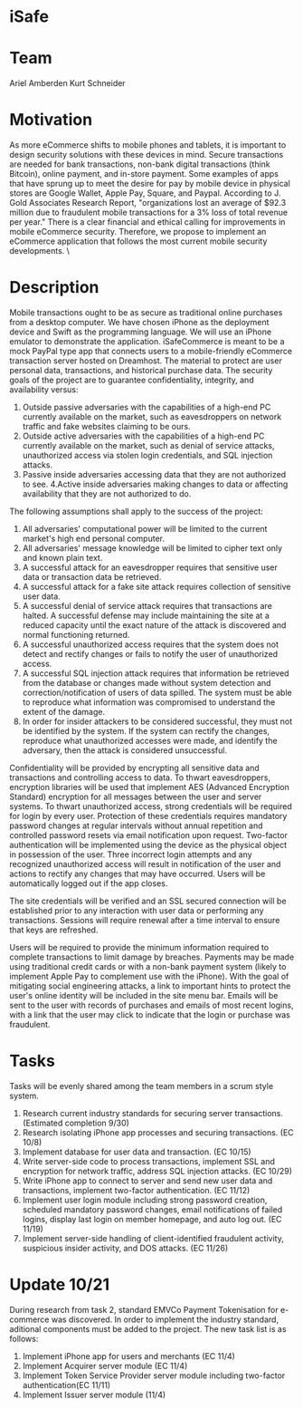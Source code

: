 # iSafe

# Team
Ariel Amberden
Kurt Schneider

# Motivation
As more eCommerce shifts to mobile phones and tablets, it is important to design security solutions with these devices in mind.  Secure transactions are needed for bank transactions, non-bank digital transactions (think Bitcoin), online payment, and in-store payment.  Some examples of apps that have sprung up to meet the desire for pay by mobile device in physical stores are Google Wallet, Apple Pay, Square, and Paypal.  According to J. Gold Associates Research Report, "organizations lost an average of \$92.3 million due to fraudulent mobile transactions for a 3\% loss of total revenue per year." There is a clear financial and ethical calling for improvements in mobile eCommerce security.  Therefore, we propose to implement an eCommerce application that follows the most current mobile security developments. \\

# Description
Mobile transactions ought to be as secure as traditional online purchases from a desktop computer.  We have chosen iPhone as the deployment device and Swift as the programming language.  We will use an iPhone emulator to demonstrate the application.  iSafeCommerce is meant to be a mock PayPal type app that connects users to a mobile-friendly eCommerce transaction server hosted on Dreamhost.  The material to protect are user personal data, transactions, and historical purchase data.  The security goals of the project are to guarantee confidentiality, integrity, and availability versus:
  1. Outside passive adversaries with the capabilities of a high-end PC currently available on the market, such as eavesdroppers on network traffic and fake websites claiming to be ours.
  2. Outside active adversaries with the capabilities of a high-end PC currently available on the market, such as denial of service attacks, unauthorized access via stolen login credentials, and SQL injection attacks.
  3. Passive inside adversaries accessing data that they are not authorized to see.
  4.Active inside adversaries making changes to data or affecting availability that they are not authorized to do.

The following assumptions shall apply to the success of the project:
  1. All adversaries' computational power will be limited to the current market's high end personal computer.
  2. All adversaries' message knowledge will be limited to cipher text only and known plain text.
  3. A successful attack for an eavesdropper requires that sensitive user data or transaction data be retrieved. 
  4. A successful attack for a fake site attack requires collection of sensitive user data.
  5. A successful denial of service attack requires that transactions are halted.  A successful defense may include maintaining the site at a reduced capacity until the exact nature of the attack is discovered and normal functioning returned.
  6. A successful unauthorized access requires that the system does not detect and rectify changes or fails to notify the user of unauthorized access.
  7. A successful SQL injection attack requires that information be retrieved from the database or changes made without system detection and correction/notification of users of data spilled.  The system must be able to reproduce what information was compromised to understand the extent of the damage.
  8. In order for insider attackers to be considered successful, they must not be identified by the system.  If the system can rectify the changes, reproduce what unauthorized accesses were made, and identify the adversary, then the attack is considered unsuccessful. 

Confidentiality will be provided by encrypting all sensitive data and transactions and controlling access to data.  To thwart eavesdroppers, encryption libraries will be used that implement AES (Advanced Encryption Standard) encryption for all messages between the user and server systems. To thwart unauthorized access, strong credentials will be required for login by every user.  Protection of these credentials requires mandatory password changes at regular intervals without annual repetition and controlled password resets via email notification upon request. Two-factor authentication will be implemented using the device as the physical object in possession of the user.  Three incorrect login attempts and any recognized unauthorized access will result in notification of the user and actions to rectify any changes that may have occurred.  Users will be automatically logged out if the app closes.

The site credentials will be verified and an SSL secured connection will be established prior to any interaction with user data or performing any transactions.  Sessions will require renewal after a time interval to ensure that keys are refreshed.

Users will be required to provide the minimum information required to complete transactions to limit damage by breaches. Payments may be made using traditional credit cards or with a non-bank payment system (likely to implement Apple Pay to complement use with the iPhone).  With the goal of mitigating social engineering attacks, a link to important hints to protect the user's online identity will be included in the site menu bar.  Emails will be sent to the user with records of purchases and emails of most recent logins, with a link that the user may click to indicate that the login or purchase was fraudulent. 

# Tasks
Tasks will be evenly shared among the team members in a scrum style system. 
  1. Research current industry standards for securing server transactions. (Estimated completion 9/30)
  2. Research isolating iPhone app processes and securing transactions. (EC 10/8)
  3. Implement database for user data and transaction. (EC 10/15)
  4. Write server-side code to process transactions, implement SSL and encryption for network traffic, address SQL injection attacks. (EC 10/29)
  5. Write iPhone app to connect to server and send new user data and transactions, implement two-factor authentication. (EC 11/12)
  6. Implement user login module including strong password creation, scheduled mandatory password changes, email notifications of failed logins, display last login on member homepage, and auto log out. (EC 11/19)
  7. Implement server-side handling of client-identified fraudulent activity, suspicious insider activity, and DOS attacks. (EC 11/26)

# Update 10/21
During research from task 2, standard EMVCo Payment Tokenisation for e-commerce was discovered.  In order to implement the industry standard, aditional components must be added to the project.  The new task list is as follows:
  1. Implement iPhone app for users and merchants (EC 11/4)
  2. Implement Acquirer server module (EC 11/4)
  3. Implement Token Service Provider server module including two-factor authentication(EC 11/11)
  4. Implement Issuer server module (11/4)
